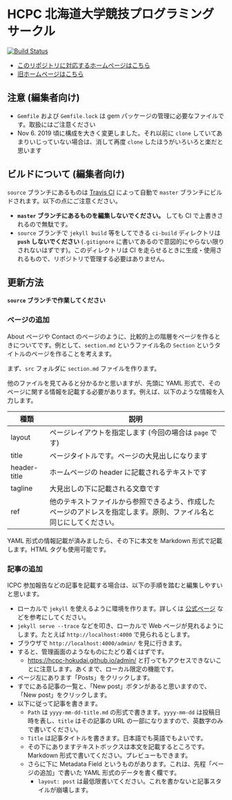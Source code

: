 # HCPC 北海道大学競技プログラミングサークル
[![Build Status](https://travis-ci.org/hcpc-hokudai/hcpc-hokudai.github.io.svg?branch=master)](https://travis-ci.org/hcpc-hokudai/hcpc-hokudai.github.io)

- [このリポジトリに対応するホームページはこちら](https://hcpc-hokudai.github.io/)
- [旧ホームページはこちら](http://hcpc.web.fc2.com/)

## 注意 (編集者向け)

- `Gemfile` および `Gemfile.lock` は gem パッケージの管理に必要なファイルです。取扱にはご注意ください
- Nov 6. 2019 頃に構成を大きく変更しました。それ以前に `clone` していてあまりいじっていない場合は、消して再度 `clone` したほうがいろいろと楽だと思います

## ビルドについて (編集者向け)

`source` ブランチにあるものは [Travis CI](https://travis-ci.org/) によって自動で `master` ブランチにビルドされます。以下の点にご注意ください。

- **`master` ブランチにあるものを編集しないでください。** しても CI で上書きされるので無駄です。
- `source` ブランチで `jekyll build` 等をしてできる `ci-build` ディレクトリは **`push` しないでください** (`.gitignore` に書いてあるので意図的にやらない限りされないはずです)。このディレクトリは CI を走らせるときに生成・使用されるもので、リポジトリで管理する必要はありません。

## 更新方法

**`source` ブランチで作業してください**

### ページの追加

About ページや Contact のページのように、比較的上の階層をページを作るときについてです。例として、`section.md` というファイル名の `Section` というタイトルのページを作ることを考えます。

まず、`src` フォルダに `section.md` ファイルを作ります。

他のファイルを見てみると分かるかと思いますが、先頭に YAML 形式で、そのページに関する情報を記載する必要があります。例えば、以下のような情報を入力します。

|種類|説明|
|---|---|
|layout|ページレイアウトを指定します (今回の場合は `page` です)|
|title|ページタイトルです。ページの大見出しになります|
|header-title|ホームページの header に記載されるテキストです|
|tagline|大見出しの下に記載される文章です|
|ref|他のテキストファイルから参照できるよう、作成したページのアドレスを指定します。原則、ファイル名と同じにしてください。|

YAML 形式の情報記載が済みましたら、その下に本文を Markdown 形式で記載します。HTML タグも使用可能です。

### 記事の追加

ICPC 参加報告などの記事を記載する場合は、以下の手順を踏むと編集しやすいと思います。

- ローカルで `jekyll` を使えるように環境を作ります。詳しくは [公式ページ](http://jekyllrb-ja.github.io/) などを参考にしてください。
- `jekyll serve --trace` などを叩き、ローカルで Web ページが見れるようにします。たとえば `http://localhost:4000` で見られるとします。
- ブラウザで `http://localhost:4000/admin/` を見に行きます。
- すると、管理画面のようなものにたどり着くはずです。
    - https://hcpc-hokudai.github.io/admin/ と打ってもアクセスできないことに注意します。あくまで、ローカル限定の機能です。
- ページ左にあります「Posts」をクリックします。
- すでにある記事の一覧と、「New post」ボタンがあると思いますので、「New post」をクリックします。
- 以下に従って記事を書きます。
    - `Path` は `yyyy-mm-dd-title.md` の形式で書きます。`yyyy-mm-dd` は投稿日時を表し、`title` はその記事の URL の一部になりますので、英数字のみで書いてください。
    - `Title` は記事タイトルを書きます。日本語でも英語でもよいです。
    - その下にありますテキストボックスは本文を記載するところです。Markdown 形式で書いてください。プレビューもできます。
    - さらに下に Metadata Field というものがあります。これは、先程「ページの追加」で書いた YAML 形式のデータを書く欄です。
        - `layout: post` は最低限書いてください。これを書かないと記事スタイルが崩壊します。
